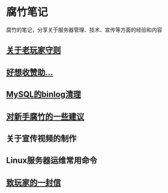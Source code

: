 
# 腐竹笔记

腐竹的笔记，分享关于服务器管理、技术、宣传等方面的经验和内容

## [关于老玩家守则](./old-player)

## [好想收赞助...](./zan-zhu)

## [MySQL的binlog清理](./mysql-binlog)

## [对新手腐竹的一些建议](./suggest)

## 关于宣传视频的制作

## Linux服务器运维常用命令

## [致玩家的一封信](./letter)
